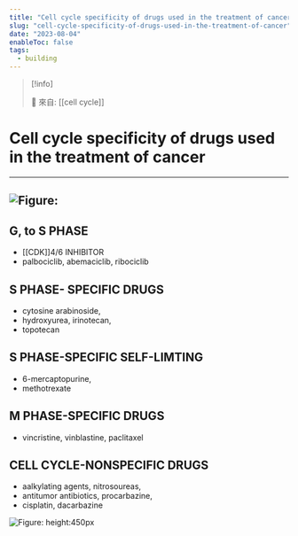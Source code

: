 ```yaml
---
title: "Cell cycle specificity of drugs used in the treatment of cancer"
slug: "cell-cycle-specificity-of-drugs-used-in-the-treatment-of-cancer"
date: "2023-08-04"
enableToc: false
tags:
  - building
---
```


> [!info]
>
> 🌱 來自: [[cell cycle]]

# Cell cycle specificity of drugs used in the treatment of cancer

---
![Figure: ](https://i.imgur.com/myEuoPk.png)
---

## G, to S PHASE

- [[CDK]]4/6 INHIBITOR
- palbociclib, abemaciclib, ribociclib

## S PHASE- SPECIFIC DRUGS

- cytosine arabinoside,
- hydroxyurea, irinotecan,
- topotecan

## S PHASE-SPECIFIC SELF-LIMTING

- 6-mercaptopurine,
- methotrexate

## M PHASE-SPECIFIC DRUGS

- vincristine, vinblastine, paclitaxel

## CELL CYCLE-NONSPECIFIC DRUGS

- aalkylating agents, nitrosoureas,
- antitumor antibiotics, procarbazine,
- cisplatin, dacarbazine

![Figure: height:450px](https://i.imgur.com/dumDDqT.png)
